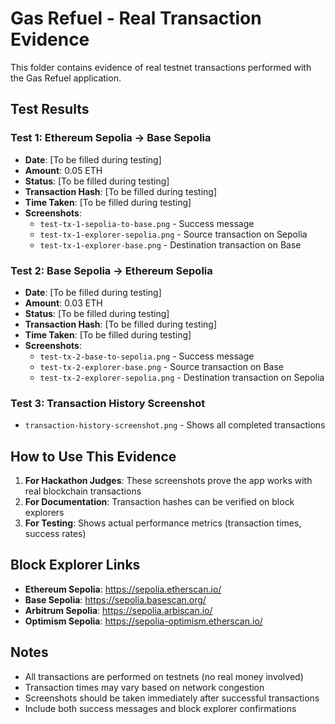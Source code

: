 # Gas Refuel - Real Transaction Evidence

This folder contains evidence of real testnet transactions performed with the Gas Refuel application.

## Test Results

### Test 1: Ethereum Sepolia → Base Sepolia

- **Date**: [To be filled during testing]
- **Amount**: 0.05 ETH
- **Status**: [To be filled during testing]
- **Transaction Hash**: [To be filled during testing]
- **Time Taken**: [To be filled during testing]
- **Screenshots**:
  - `test-tx-1-sepolia-to-base.png` - Success message
  - `test-tx-1-explorer-sepolia.png` - Source transaction on Sepolia
  - `test-tx-1-explorer-base.png` - Destination transaction on Base

### Test 2: Base Sepolia → Ethereum Sepolia

- **Date**: [To be filled during testing]
- **Amount**: 0.03 ETH
- **Status**: [To be filled during testing]
- **Transaction Hash**: [To be filled during testing]
- **Time Taken**: [To be filled during testing]
- **Screenshots**:
  - `test-tx-2-base-to-sepolia.png` - Success message
  - `test-tx-2-explorer-base.png` - Source transaction on Base
  - `test-tx-2-explorer-sepolia.png` - Destination transaction on Sepolia

### Test 3: Transaction History Screenshot

- `transaction-history-screenshot.png` - Shows all completed transactions

## How to Use This Evidence

1. **For Hackathon Judges**: These screenshots prove the app works with real blockchain transactions
2. **For Documentation**: Transaction hashes can be verified on block explorers
3. **For Testing**: Shows actual performance metrics (transaction times, success rates)

## Block Explorer Links

- **Ethereum Sepolia**: https://sepolia.etherscan.io/
- **Base Sepolia**: https://sepolia.basescan.org/
- **Arbitrum Sepolia**: https://sepolia.arbiscan.io/
- **Optimism Sepolia**: https://sepolia-optimism.etherscan.io/

## Notes

- All transactions are performed on testnets (no real money involved)
- Transaction times may vary based on network congestion
- Screenshots should be taken immediately after successful transactions
- Include both success messages and block explorer confirmations
